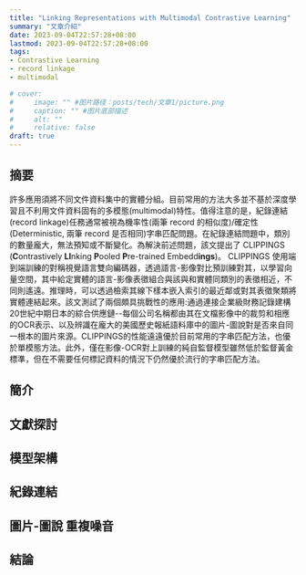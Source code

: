 ```yaml
---
title: "Linking Representations with Multimodal Contrastive Learning"
summary: "文章介紹"
date: 2023-09-04T22:57:28+08:00
lastmod: 2023-09-04T22:57:28+08:00
tags: 
- Contrastive Learning 
- record linkage
- multimodal

# cover:
#     image: "" #图片路径：posts/tech/文章1/picture.png
#     caption: "" #图片底部描述
#     alt: ""
#     relative: false
draft: true
---
```


## 摘要

許多應用須將不同文件資料集中的實體分組。目前常用的方法大多並不基於深度學習且不利用文件資料固有的多模態(multimodal)特性。值得注意的是，紀錄連結(record linkage)任務通常被視為機率性(兩筆 record 的相似度)/確定性(Deterministic, 兩筆 record 是否相同)字串匹配問題。在紀錄連結問題中，類別的數量龐大，無法預知或不斷變化。為解決前述問題，該文提出了 CLIPPINGS (**C**ontrastively **LI**nking **P**ooled **P**re-trained Embedd**ings**)。 CLIPPINGS 使用端到端訓練的對稱視覺語言雙向編碼器，透過語言-影像對比預訓練對其，以學習向量空間，其中給定實體的語言-影像表徵組合與該與和實體同類別的表徵相近，不同則遙遠。推理時，可以透過檢索其線下樣本嵌入索引的最近鄰或對其表徵聚類將實體連結起來。該文測試了兩個頗具挑戰性的應用:通過連接企業級財務記錄建構20世紀中期日本的綜合供應鏈--每個公司名稱都由其在文檔影像中的裁剪和相應的OCR表示、以及辨識在龐大的美國歷史報紙語料庫中的圖片-圖說對是否來自同一根本的圖片來源。CLIPPINGS的性能遠遠優於目前常用的字串匹配方法，也優於單模態方法。此外，僅在影像-OCR對上訓練的純自監督模型雖然低於監督黃金標準，但在不需要任何標記資料的情況下仍然優於流行的字串匹配方法。

## 簡介

## 文獻探討

## 模型架構

## 紀錄連結

## 圖片-圖說 重複噪音

## 結論

